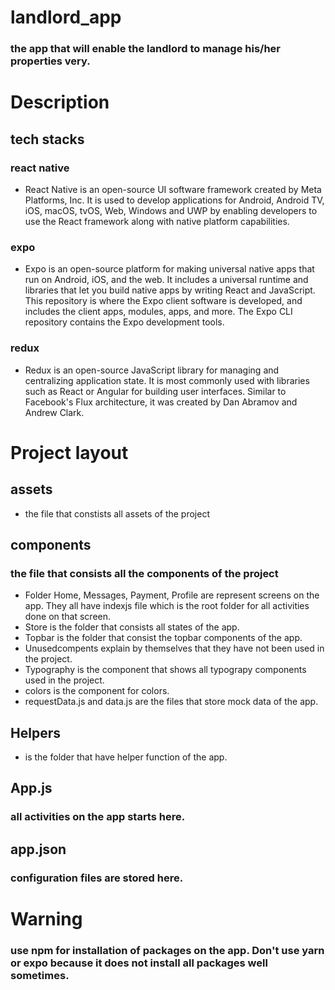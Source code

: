# landlord_app

### the app that will enable the landlord to manage his/her properties very.

# Description

## tech stacks

### react native

- React Native is an open-source UI software framework created by Meta Platforms, Inc. It is used to develop applications for Android, Android TV, iOS, macOS, tvOS, Web, Windows and UWP by enabling developers to use the React framework along with native platform capabilities.

### expo

- Expo is an open-source platform for making universal native apps that run on Android, iOS, and the web. It includes a universal runtime and libraries that let you build native apps by writing React and JavaScript. This repository is where the Expo client software is developed, and includes the client apps, modules, apps, and more. The Expo CLI repository contains the Expo development tools.

### redux

- Redux is an open-source JavaScript library for managing and centralizing application state. It is most commonly used with libraries such as React or Angular for building user interfaces. Similar to Facebook's Flux architecture, it was created by Dan Abramov and Andrew Clark.

# Project layout

## assets

- the file that constists all assets of the project

## components

### the file that consists all the components of the project

- Folder Home, Messages, Payment, Profile are represent screens on the app. They all have indexjs file which is the root folder for all activities done on that screen.
- Store is the folder that consists all states of the app.
- Topbar is the folder that consist the topbar components of the app.
- Unusedcompents explain by themselves that they have not been used in the project.
- Typography is the component that shows all typograpy components used in the project.
- colors is the component for colors.
- requestData.js and data.js are the files that store mock data of the app.

## Helpers

- is the folder that have helper function of the app.

## App.js

### all activities on the app starts here.

## app.json

### configuration files are stored here.

# Warning

### use npm for installation of packages on the app. Don't use yarn or expo because it does not install all packages well sometimes.
